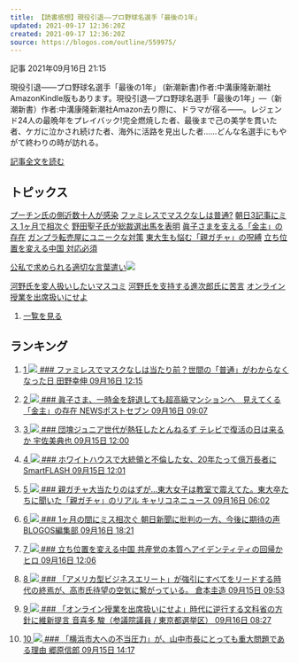 ```yaml
---
title: 【読書感想】現役引退――プロ野球名選手「最後の1年」
updated: 2021-09-17 12:36:20Z
created: 2021-09-17 12:36:20Z
source: https://blogos.com/outline/559975/
---
```


 記事
2021年09月16日 21:15

現役引退――プロ野球名選手「最後の1年」 (新潮新書)作者:中溝康隆新潮社AmazonKindle版もあります。現役引退―プロ野球名選手「最後の1年」―（新潮新書）作者:中溝康隆新潮社Amazon去り際に、ドラマが宿る――。レジェンド24人の最晩年をプレイバック!完全燃焼した者、最後まで己の美学を貫いた者、ケガに泣かされ続けた者、海外に活路を見出した者……どんな名選手にもやがて終わりの時が訪れる。

[記事全文を読む](https://blogos.com/article/559975/)

## トピックス

[プーチン氏の側近数十人が感染](https://blogos.com/outline/559976/)
[ファミレスでマスクなしは普通?](https://blogos.com/outline/559876/)
[朝日3記事にミス 1ヶ月で相次ぐ](https://blogos.com/outline/559962/)
[野田聖子氏が総裁選出馬を表明](https://blogos.com/outline/559966/)
[眞子さまを支える「金主」の存在](https://blogos.com/outline/559842/)
[ガンプラ転売屋にユニークな対策](https://blogos.com/outline/559832/)
[東大生も悩む「親ガチャ」の呪縛](https://blogos.com/outline/559831/)
[立ち位置を変える中国 対応必須](https://blogos.com/outline/559877/)

[公私で求められる適切な言葉遣い](https://blogos.com/outline/559995/)![](https://static.blogos.com/pc/image/refine/new.png)

[河野氏を変人扱いしたいマスコミ](https://blogos.com/outline/559927/)
[河野氏を支持する進次郎氏に苦言](https://blogos.com/outline/559915/)
[オンライン授業を出席扱いにせよ](https://blogos.com/outline/559849/)
1.   [一覧を見る](https://blogos.com/article/pickup_archive/0/)

## ランキング

1.   [   1  ![](https://static.blogos.com/media/member/130497/icon.png?1631800806)    ### ファミレスでマスクなしは当たり前？世間の「普通」がわからなくなった日       田野幸伸    09月16日 12:15](https://blogos.com/article/559876/)

2.   [   2  ![](https://static.blogos.com/media/member/141337/icon.png?1631800806)    ### 眞子さま、一時金を辞退しても超高級マンションへ　見えてくる「金主」の存在       NEWSポストセブン    09月16日 09:07](https://blogos.com/article/559842/)

3.   [   3  ![](https://static.blogos.com/media/member/47672/icon.png?1631800806)    ### 団塊ジュニア世代が熱狂したとんねるず テレビで復活の日は来るか       宇佐美典也    09月15日 12:00](https://blogos.com/article/559575/)

4.   [   4  ![](https://static.blogos.com/media/member/146234/icon.png?1631800806)    ### ホワイトハウスで大統領と不倫した女、20年たって億万長者に       SmartFLASH    09月15日 12:01](https://blogos.com/article/559623/)

5.   [   5  ![](https://static.blogos.com/media/member/60196/icon.png?1631800806)    ### 親ガチャ大当たりのはずが…東大女子は教室で震えてた。東大卒たちに聞いた「親ガチャ」のリアル       キャリコネニュース    09月16日 06:02](https://blogos.com/article/559831/)

6.   [   6  ![](https://static.blogos.com/media/member/123/icon.png?1631800806)    ### 1ヶ月の間にミス相次ぐ 朝日新聞に批判の一方、今後に期待の声       BLOGOS編集部    09月16日 18:21](https://blogos.com/article/559962/)

7.   [   7  ![](https://static.blogos.com/media/member/372/icon.png?1631800806)    ### 立ち位置を変える中国 共産党の本質へアイデンティティの回帰か       ヒロ    09月16日 12:06](https://blogos.com/article/559877/)

8.   [   8  ![](https://static.blogos.com/media/member/74996/icon.png?1631800806)    ### 「アメリカ型ビジネスエリート」が強引にすべてをリードする時代の終焉が、高市氏待望の空気に繋がっている。       倉本圭造    09月15日 09:53](https://blogos.com/article/559672/)

9.   [   9  ![](https://static.blogos.com/media/member/52579/icon.png?1631800806)    ### 「オンライン授業を出席扱いにせよ」時代に逆行する文科省の方針に維新提言       音喜多 駿（参議院議員 / 東京都選挙区）    09月16日 08:27](https://blogos.com/article/559849/)

10.   [   10  ![](https://static.blogos.com/media/member/19897/icon.png?1631800806)    ### 「横浜市大への不当圧力」が、山中市長にとっても重大問題である理由       郷原信郎    09月15日 14:17](https://blogos.com/article/559745/)